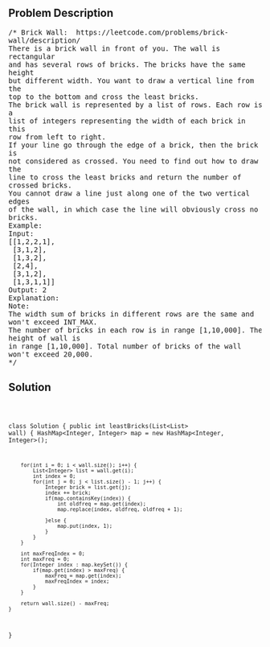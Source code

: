 <!--
<style>
  body { font-family: Arial, sans-serif; }
  .container { max-width: 100%; margin: 0 auto; padding: 10px; }
  .comment-block { max-width: 30%; background-color: #f9f9f9; padding: 10px; border-left: 5px solid #ccc; overflow-wrap: break-word; white-space: pre-wrap; }
  .code-block { background-color: #f4f4f4; padding: 10px; border: 1px solid #ddd; overflow-wrap: break-word; white-space: pre-wrap; }
</style>
-->

<div class='container'>
<h2>Problem Description</h2>
<div class='comment-block'>
<pre>
/* Brick Wall:  https://leetcode.com/problems/brick-
wall/description/
There is a brick wall in front of you. The wall is
rectangular
and has several rows of bricks. The bricks have the same
height
but different width. You want to draw a vertical line from
the
top to the bottom and cross the least bricks.
The brick wall is represented by a list of rows. Each row is
a
list of integers representing the width of each brick in
this
row from left to right.
If your line go through the edge of a brick, then the brick
is
not considered as crossed. You need to find out how to draw
the
line to cross the least bricks and return the number of
crossed bricks.
You cannot draw a line just along one of the two vertical
edges
of the wall, in which case the line will obviously cross no
bricks.
Example:
Input:
[[1,2,2,1],
 [3,1,2],
 [1,3,2],
 [2,4],
 [3,1,2],
 [1,3,1,1]]
Output: 2
Explanation:
Note:
The width sum of bricks in different rows are the same and
won't exceed INT_MAX.
The number of bricks in each row is in range [1,10,000]. The
height of wall is
in range [1,10,000]. Total number of bricks of the wall
won't exceed 20,000.
*/
</pre>
</div>

<h2>Solution</h2>
<div class='code-block'>
<pre><code class='language-java'>

class Solution {
    public int leastBricks(List<List<Integer>> wall) {
        HashMap<Integer, Integer> map = new HashMap<Integer, Integer>();
        
        for(int i = 0; i < wall.size(); i++) {
            List<Integer> list = wall.get(i);
            int index = 0;
            for(int j = 0; j < list.size() - 1; j++) {
                Integer brick = list.get(j);
                index += brick;
                if(map.containsKey(index)) {
                    int oldfreq = map.get(index);
                    map.replace(index, oldfreq, oldfreq + 1);
                    
                }else {
                    map.put(index, 1);
                }
            }
        }
        
        int maxFreqIndex = 0;
        int maxFreq = 0;
        for(Integer index : map.keySet()) {
            if(map.get(index) > maxFreq) {
                maxFreq = map.get(index);
                maxFreqIndex = index;
            }
        }
        
        return wall.size() - maxFreq;
    }
}</code></pre>
</div>
</div>
